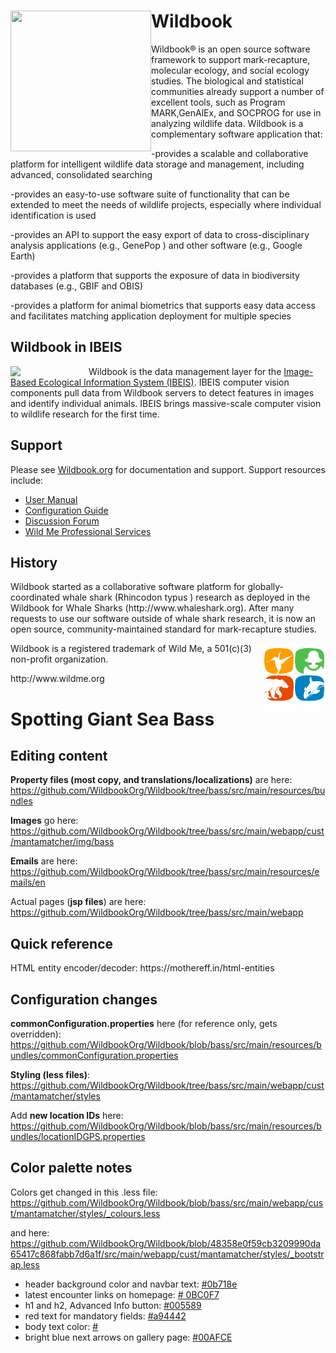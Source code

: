 
<h1><a href="http://www.ibeis.org"><img style="float: left;" align="middle" width="225px" height="225px" src="https://raw.githubusercontent.com/WildbookOrg/Wildbook/master/src/main/webapp/cust/mantamatcher/img/wildbook_logo.png"></a>Wildbook</h1>


 

Wildbook&reg; is an open source software framework to support mark-recapture, molecular ecology, and social ecology studies. The biological and statistical communities already support a number of excellent tools, such as Program MARK,GenAlEx, and SOCPROG for use in analyzing wildlife data. Wildbook is a complementary software application that:

-provides a scalable and collaborative platform for intelligent wildlife data storage and management, including advanced, consolidated searching

-provides an easy-to-use software suite of functionality that can be extended to meet the needs of wildlife projects, especially where individual identification is used

-provides an API to support the easy export of data to cross-disciplinary analysis applications (e.g., GenePop ) and other software (e.g., Google Earth)

-provides a platform that supports the exposure of data in biodiversity databases (e.g., GBIF and OBIS)

-provides a platform for animal biometrics that supports easy data access and facilitates matching application deployment for multiple species

<h2>Wildbook in IBEIS</h2>

<img width="125px" height="*" align="left" src="http://www.wildbook.org/lib/exe/fetch.php?w=200&tok=c557df&media=logo_400x4001.png" /> Wildbook is the data management layer for the <a href="http://www.ibeis.org">Image-Based Ecological Information System (IBEIS)</a>. IBEIS computer vision components pull data from Wildbook servers to detect features in images and identify individual animals. IBEIS brings massive-scale computer vision to wildlife research for the first time. 
<br />
<h2>Support</h2>

Please see <a href="http://www.wildbook.org">Wildbook.org</a> for documentation and support. Support resources include:
<ul>
<li><a href="http://www.wildbook.org/doku.php?id=documentation">User Manual</a></li>
<li><a href="http://www.wildbook.org/doku.php?id=configuration">Configuration Guide</a></li>
<li><a href="http://www.wildbook.org/forum">Discussion Forum</a></li>
<li><a href="http://www.wildme.org/services">Wild Me Professional Services</a></li>
</ul>

<h2>History</h2>
Wildbook started as a collaborative software platform for globally-coordinated whale shark (Rhincodon typus ) research as deployed in the Wildbook for Whale Sharks (http://www.whaleshark.org). After many requests to use our software outside of whale shark research, it is now an open source, community-maintained standard for mark-recapture studies.


<p><img style="float: right;" align="middle" src="src/main/webapp/images/wild-me-logo-only-100-100.png"> Wildbook is a registered trademark of Wild Me, a 501(c)(3) non-profit organization.</p> http://www.wildme.org

<h1>Spotting Giant Sea Bass</h1>

<h2>Editing content</h2>

**Property files (most copy, and translations/localizations)** are here: https://github.com/WildbookOrg/Wildbook/tree/bass/src/main/resources/bundles

**Images** go here: https://github.com/WildbookOrg/Wildbook/tree/bass/src/main/webapp/cust/mantamatcher/img/bass

**Emails** are here: https://github.com/WildbookOrg/Wildbook/tree/bass/src/main/resources/emails/en

Actual pages (**jsp files**) are here: https://github.com/WildbookOrg/Wildbook/tree/bass/src/main/webapp

<h2> Quick reference </h2>
HTML entity encoder/decoder: https://mothereff.in/html-entities

<h2>Configuration changes</h2>

**commonConfiguration.properties** here (for reference only, gets overridden): https://github.com/WildbookOrg/Wildbook/blob/bass/src/main/resources/bundles/commonConfiguration.properties

**Styling (less files)**: https://github.com/WildbookOrg/Wildbook/tree/bass/src/main/webapp/cust/mantamatcher/styles

Add **new location IDs** here: https://github.com/WildbookOrg/Wildbook/blob/bass/src/main/resources/bundles/locationIDGPS.properties

<h2>Color palette notes</h2>

Colors get changed in this .less file: https://github.com/WildbookOrg/Wildbook/blob/bass/src/main/webapp/cust/mantamatcher/styles/_colours.less

and here: https://github.com/WildbookOrg/Wildbook/blob/48358e0f59cb3209990da65417c868fabb7d6a1f/src/main/webapp/cust/mantamatcher/styles/_bootstrap.less

<ul>
 <li>header background color and navbar text: <a href="https://www.colorhexa.com/0b718e">#0b718e</a>  </li>
 <li>latest encounter links on homepage: <a href="https://www.colorhexa.com/0BC0F7"># 0BC0F7</a>  </li>
<li>h1 and h2, Advanced Info button: <a href="https://www.colorhexa.com/005589">#005589</a>  </li>
<li>red text for mandatory fields: <a href="https://www.colorhexa.com/a94442">#a94442</a>  </li>
 <li>body text color: <a href="https://www.colorhexa.com/">#</a>  </li>
<li>bright blue next arrows on gallery page: <a href="https://www.colorhexa.com/00AFCE">#00AFCE</a>  </li>
 

 </ul>
